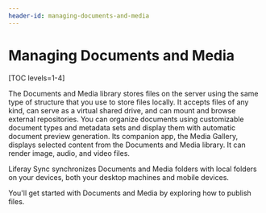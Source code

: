 ```yaml
---
header-id: managing-documents-and-media
---
```


# Managing Documents and Media

[TOC levels=1-4]

The Documents and Media library stores files on the server using the same type 
of structure that you use to store files locally. It accepts files of any kind, 
can serve as a virtual shared drive, and can mount and browse external 
repositories. You can organize documents using customizable document types and 
metadata sets and display them with automatic document preview generation. Its 
companion app, the Media Gallery, displays selected content from the Documents 
and Media library. It can render image, audio, and video files. 

Liferay Sync synchronizes Documents and Media folders with local folders on your 
devices, both your desktop machines and mobile devices. 

You'll get started with Documents and Media by exploring how to publish files. 

<!-- Add images once other content with those images is merged in -->
